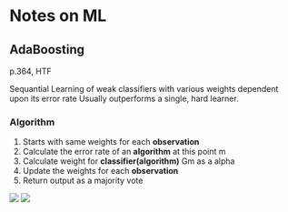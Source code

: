 # Notes on ML

## AdaBoosting
p.364, HTF

Sequantial Learning of weak classifiers with various weights dependent upon its error rate
Usually outperforms a single, hard learner. 

### Algorithm

1) Starts with same weights for each **observation** 
2) Calculate the error rate of an **algorithm** at this point m 
3) Calculate weight for **classifier(algorithm)** Gm as a alpha
4) Update the weights for each **observation**
5) Return output as a majority vote

<img src="https://latex.codecogs.com/svg.image?\textrm{Initialize&space;the&space;observation&space;weights&space;}w_i=1/N,\;i=1,2,...,N.">
<img src="https://latex.codecogs.com/svg.image?\inline&space;\large&space;\\&space;\textrm{2.&space;For&space;}m=1&space;\textrm{&space;to&space;}M:&space;\\(a)&space;\textrm{&space;Fit&space;a&space;classifier&space;}G_m(x)&space;\textrm{&space;to&space;the&space;training&space;data&space;using&space;weights&space;}&space;w_i.&space;\\(b)&space;\textrm{&space;Compute}&space;\\\;\;\;\;\;\;\;\;&space;err_m=\frac{\sum_{i=1}^{N}w_iI(y_i\neq&space;G_m(x_i))}{\sum_{i=1}^Nw_i}&space;\\(c)&space;\textrm{&space;Compute&space;}&space;\alpha_m=log((1-err_m)/err_m)&space;\\(d)&space;\textrm{&space;Set&space;}&space;w_i\leftarrow&space;w_i\cdot&space;exp[\alpha_m&space;\cdot&space;I(y_i&space;\neq&space;G_m(x_i))],&space;\;&space;i=1,2,...,N.&space;\\&space;\textrm{3.&space;Output&space;)}G(x)&space;=&space;sign[\sum_{m=1}^{M}\alpha_mG_m(x)].">
